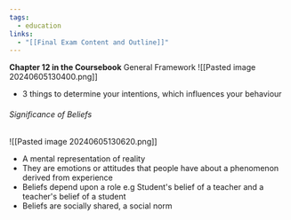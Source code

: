 ```yaml
---
tags:
  - education
links:
  - "[[Final Exam Content and Outline]]"
---
```

**Chapter 12 in the Coursebook**
General Framework
![[Pasted image 20240605130400.png]]
- 3 things to determine your intentions, which influences your behaviour
###### Significance of Beliefs
![[Pasted image 20240605130620.png]]
- A mental representation of reality
- They are emotions or attitudes that people have about a phenomenon derived from experience
- Beliefs depend upon a role e.g Student's belief of a teacher and a teacher's belief of a student
- Beliefs are socially shared, a social norm
